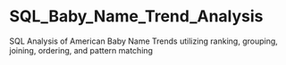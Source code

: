 # SQL_Baby_Name_Trend_Analysis
SQL Analysis of American Baby Name Trends utilizing ranking, grouping, joining, ordering, and pattern matching
